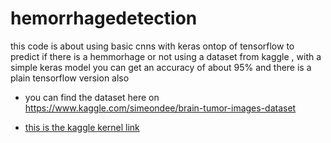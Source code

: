 # hemorrhagedetection
this code is about using basic cnns with keras ontop of tensorflow to predict if there is a hemmorhage or not  using a dataset from kaggle , with a simple keras model you can get an accuracy of about 95%
and there is a plain tensorflow version also 

* you can find the dataset  here on 
https://www.kaggle.com/simeondee/brain-tumor-images-dataset

* [this is the kaggle kernel link](https://www.kaggle.com/nadergo/no-need-to-transfer-learn-on-a-simple-problem)

